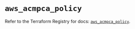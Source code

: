 # `aws_acmpca_policy`

Refer to the Terraform Registry for docs: [`aws_acmpca_policy`](https://registry.terraform.io/providers/hashicorp/aws/5.63.0/docs/resources/acmpca_policy).
